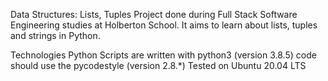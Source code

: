 Data Structures: Lists, Tuples
Project done during Full Stack Software Engineering studies at Holberton School. It aims to learn about lists, tuples and strings in Python.

Technologies
Python Scripts are written with python3 (version 3.8.5)
 code should use the pycodestyle (version 2.8.*)
Tested on Ubuntu 20.04 LTS
